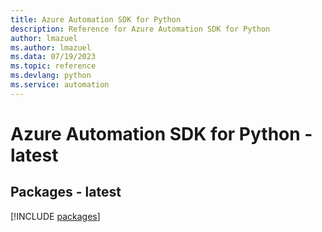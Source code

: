 ```yaml
---
title: Azure Automation SDK for Python
description: Reference for Azure Automation SDK for Python
author: lmazuel
ms.author: lmazuel
ms.data: 07/19/2023
ms.topic: reference
ms.devlang: python
ms.service: automation
---
```

# Azure Automation SDK for Python - latest
## Packages - latest
[!INCLUDE [packages](automation-index.md)]